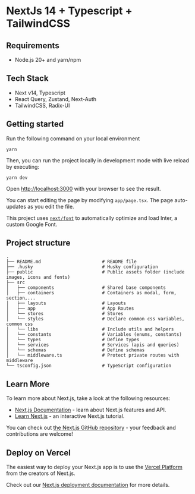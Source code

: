# NextJs 14 + Typescript + TailwindCSS

## Requirements

- Node.js 20+ and yarn/npm

## Tech Stack

- Next v14, Typescript
- React Query, Zustand, Next-Auth
- TailwindCSS, Radix-UI

## Getting started

Run the following command on your local environment

```shell
yarn
```

Then, you can run the project locally in development mode with live reload by executing:

```shell
yarn dev
```

Open [http://localhost:3000](http://localhost:3000) with your browser to see the result.

You can start editing the page by modifying `app/page.tsx`. The page auto-updates as you edit the file.

This project uses [`next/font`](https://nextjs.org/docs/basic-features/font-optimization) to automatically optimize and load Inter, a custom Google Font.

## Project structure

```shell
.
├── README.md                       # README file
├── .husky                          # Husky configuration
├── public                          # Public assets folder (include images, icons and fonts)
├── src
│   ├── components                  # Shared base components
│   ├── containers                  # Containers as modal, form, section,...
│   ├── layouts                     # Layouts
│   ├── app                         # App Routes
│   └── stores                      # Stores
│   └── styles                      # Declare common css variables, common css
│   └── libs                        # Include utils and helpers
│   └── constants                   # Variables (enums, constants)
│   └── types                       # Define types
│   └── services                    # Services (apis and queries)
│   └── schemas                     # Define schemas
│   └── middleware.ts               # Protect private routes with middleware
└── tsconfig.json                   # TypeScript configuration
```

## Learn More

To learn more about Next.js, take a look at the following resources:

- [Next.js Documentation](https://nextjs.org/docs) - learn about Next.js features and API.
- [Learn Next.js](https://nextjs.org/learn) - an interactive Next.js tutorial.

You can check out [the Next.js GitHub repository](https://github.com/vercel/next.js/) - your feedback and contributions are welcome!

## Deploy on Vercel

The easiest way to deploy your Next.js app is to use the [Vercel Platform](https://vercel.com/new?utm_medium=default-template&filter=next.js&utm_source=create-next-app&utm_campaign=create-next-app-readme) from the creators of Next.js.

Check out our [Next.js deployment documentation](https://nextjs.org/docs/deployment) for more details.
